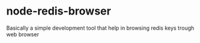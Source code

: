 node-redis-browser
==================

Basically a simple development tool that help in browsing redis keys trough web browser